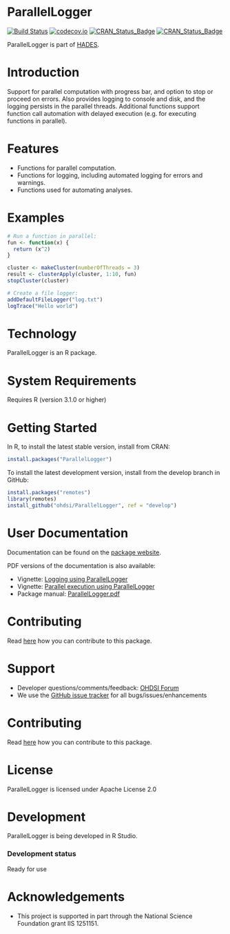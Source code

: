 ParallelLogger
==============

[![Build Status](https://github.com/OHDSI/ParallelLogger/workflows/R-CMD-check/badge.svg)](https://github.com/OHDSI/ParallelLogger/actions?query=workflow%3AR-CMD-check)
[![codecov.io](https://codecov.io/github/OHDSI/ParallelLogger/coverage.svg?branch=master)](https://codecov.io/github/OHDSI/ParallelLogger?branch=master)
[![CRAN_Status_Badge](http://www.r-pkg.org/badges/version/ParallelLogger)](https://cran.r-project.org/package=ParallelLogger)
[![CRAN_Status_Badge](http://cranlogs.r-pkg.org/badges/ParallelLogger)](https://cran.r-project.org/package=ParallelLogger)

ParallelLogger is part of [HADES](https://ohdsi.github.io/Hades/).

Introduction
============
Support for parallel computation with progress bar, and option to stop or proceed on errors. Also provides logging to console and disk, and the logging persists in the parallel threads. Additional functions support function call automation with delayed execution (e.g. for executing functions in parallel).

Features
========
- Functions for parallel computation.
- Functions for logging, including automated logging for errors and warnings.
- Functions used for automating analyses.

Examples
========

```r
# Run a function in parallel:
fun <- function(x) {
  return (x^2)
}

cluster <- makeCluster(numberOfThreads = 3)
result <- clusterApply(cluster, 1:10, fun)
stopCluster(cluster)

# Create a file logger:
addDefaultFileLogger("log.txt")
logTrace("Hello world")
```

Technology
============
ParallelLogger is an R package.

System Requirements
============
Requires R (version 3.1.0 or higher)

Getting Started
===============
In R, to install the latest stable version, install from CRAN:

```r
install.packages("ParallelLogger")
```
  
To install the latest development version, install from the develop branch in GitHub:

```r
install.packages("remotes")
library(remotes)
install_github("ohdsi/ParallelLogger", ref = "develop")
```

User Documentation
==================
Documentation can be found on the [package website](https://ohdsi.github.io/ParallelLogger/).

PDF versions of the documentation is also available:
* Vignette: [Logging using ParallelLogger](https://raw.githubusercontent.com/OHDSI/ParallelLogger/master/inst/doc/Logging.pdf)
* Vignette: [Parallel execution using ParallelLogger](https://raw.githubusercontent.com/OHDSI/ParallelLogger/master/inst/doc/Parallel.pdf)
* Package manual: [ParallelLogger.pdf](https://raw.githubusercontent.com/OHDSI/ParallelLogger/master/extras/ParallelLogger.pdf)

Contributing
============
Read [here](https://ohdsi.github.io/Hades/contribute.html) how you can contribute to this package.

Support
=======
* Developer questions/comments/feedback: <a href="http://forums.ohdsi.org/c/developers">OHDSI Forum</a>
* We use the <a href="https://github.com/OHDSI/ParallelLogger/issues">GitHub issue tracker</a> for all bugs/issues/enhancements

Contributing
============
Read [here](https://ohdsi.github.io/Hades/contribute.html) how you can contribute to this package.

License
=======
ParallelLogger is licensed under Apache License 2.0

Development
===========
ParallelLogger is being developed in R Studio.

### Development status

Ready for use

# Acknowledgements
- This project is supported in part through the National Science Foundation grant IIS 1251151.
